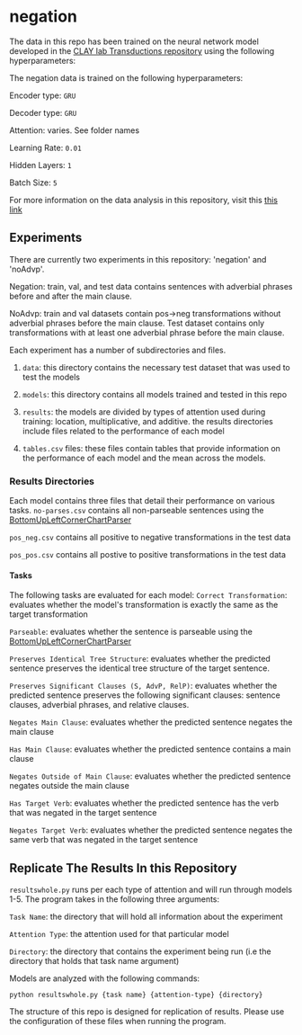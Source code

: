 # negation
The data in this repo has been trained on the neural network model developed in the [CLAY lab Transductions repository](https://github.com/clay-lab/transductions) using the following hyperparameters:

The negation data is trained on the following hyperparameters:

Encoder type: `` GRU ``

Decoder type: `` GRU ``

Attention: varies. See folder names

Learning Rate: `` 0.01 ``

Hidden Layers: `` 1 ``

Batch Size: `` 5 ``

For more information on the data analysis in this repository, visit this [this link](https://docs.google.com/document/d/107KZ1vDLfGgx0bMNxNhf7bz_ejVvmiSrCKTB4VKA5hU/edit?usp=sharing)

## Experiments
There are currently two experiments in this repository: 'negation' and 'noAdvp'. 

Negation: train, val, and test data contains sentences with adverbial phrases before and after the main clause.

NoAdvp: train and val datasets contain pos->neg transformations without adverbial phrases before the main clause. Test dataset contains only transformations with at least one adverbial phrase before the main clause.

Each experiment has a number of subdirectories and files.
1) ``data``: this directory contains the necessary test dataset that was used to test the models

2) ``models``: this directory contains all models trained and tested in this repo

3) ``results``: the models are divided by types of attention used during training: location, multiplicative, and additive. the results directories include files related to the performance of each model

4) ``tables.csv`` files: these files contain tables that provide information on the performance of each model and the mean across the models.

### Results Directories
Each model contains three files that detail their performance on various tasks.
``no-parses.csv`` contains all non-parseable sentences using the [BottomUpLeftCornerChartParser](https://www.nltk.org/_modules/nltk/parse/chart.html)

``pos_neg.csv`` contains all positive to negative transformations in the test data

``pos_pos.csv`` contains all postive to positive transformations in the test data


#### Tasks
The following tasks are evaluated for each model:
``Correct Transformation``: evaluates whether the model's transformation is exactly the same as the target transformation

``Parseable``: evaluates whether the sentence is parseable using the [BottomUpLeftCornerChartParser](https://www.nltk.org/_modules/nltk/parse/chart.html)

``Preserves Identical Tree Structure``: evaluates whether the predicted sentence preserves the identical tree structure of the target sentence.

``Preserves Significant Clauses (S, AdvP, RelP)``: evaluates whether the predicted sentence preserves the following significant clauses: sentence clauses, adverbial phrases, and relative clauses.

``Negates Main Clause``: evaluates whether the predicted sentence negates the main clause

``Has Main Clause``: evaluates whether the predicted sentence contains a main clause

``Negates Outside of Main Clause``: evaluates whether the predicted sentence negates outside the main clause

``Has Target Verb``: evaluates whether the predicted sentence has the verb that was negated in the target sentence

``Negates Target Verb``: evaluates whether the predicted sentence negates the same verb that was negated in the target sentence

## Replicate The Results In this Repository

``resultswhole.py``  runs per each type of attention and will run through models 1-5. The program takes in the following three arguments:

``Task Name``: the directory that will hold all information about the experiment

``Attention Type``: the attention used for that particular model

``Directory``: the directory that contains the experiment being run (i.e the directory that holds that task name argument)

Models are analyzed with the following commands:

``python resultswhole.py {task name} {attention-type} {directory}``

The structure of this repo is designed for replication of results. Please use the configuration of these files when running the program.
